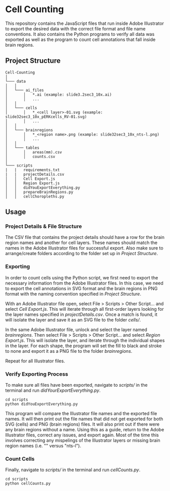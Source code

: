 # Cell Counting

This repository contains the JavaScript files that run inside Adobe Illustrator to export the desired data with the correct file format and file name conventions. It also contains the Python programs to verify all data was exported as well as the program to count cell annotations that fall inside brain regions.

## Project Structure
```
Cell-Counting
│
└─── data
│   │
│   └─── ai_files
│       │   *.ai (example: slide3.2sec3_10x.ai)
│       │   ...
│   │
│   └─── cells
│       │   *_<cell layer>-01.svg (example: slide32sec3_10x_pERKcells_RV-01.svg)
│       │   ...
│   │
│   └─── brainregions
│       │   *_<region name>.png (example: slide32sec3_10x_nts-l.png)
│       │   ...
│   │
│   └─── tables
│       │   areas(mm).csv
│       │   counts.csv
│
└─── scripts
|   |   requirements.txt
|   |   projectDetails.csv
│   │   Cell Export.js
│   │   Region Export.js
│   │   didYouExportEverything.py
│   │   prepareBrainRegions.py
│   │   cellChoropleths.py
```

## Usage

### Project Details & File Structure

The CSV file that contains the project details should have a row for the brain region names and another for cell layers. These names should match the names in the Adobe Illustrator files for successful export. Also make sure to arrange/create folders according to the folder set up in *Project Structure*. 

### Exporting

In order to count cells using the Python script, we first need to export the necessary information from the Adobe Illustrator files. In this case, we need to export the cell annotations in SVG format and the brain regions in PNG format with the naming convention specified in *Project Structure*. 

With an Adobe Illustrator file open, select File > Scripts > Other Script... and select *Cell Export.js*. This will iterate through all first-order layers looking for the layer names specified in *projectDetails.csv*. Once a match is found, it will isolate the layer and save it as an SVG file to the folder *cells/*.  

In the same Adobe Illustrator file, unlock and select the layer named *brainregions*. Then select File > Scripts > Other Script... and select *Region Export.js*. This will isolate the layer, and iterate through the individual shapes in the layer. For each shape, the program will set the fill to black and stroke to none and export it as a PNG file to the folder *brainregions*. 

Repeat for all Illustrator files.

### Verify Exporting Process

To make sure all files have been exported, navigate to *scripts/* in the terminal and run *didYourExportEverything.py*.

```
cd scripts
python didYouExportEverything.py
```

This program will compare the Illustrator file names and the exported file names. It will then print out the file names that did not get exported for both SVG (cells) and PNG (brain regions) files. It will also print out if there were any brain regions without a name. Using this as a guide, return to the Adobe Illustrator files, correct any issues, and export again. Most of the time this involves correcting any mispelings of the Illustrator layers or missing brain region names (i.e. "<Path>" versus "nts-l").
  
### Count Cells
  
Finally, navigate to *scripts/* in the terminal and run *cellCounts.py*.
  
```
cd scripts
python cellCounts.py
```
  

